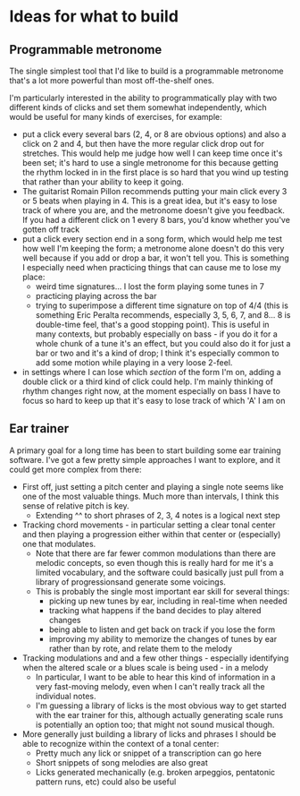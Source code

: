 # Ideas for what to build

## Programmable metronome

The single simplest tool that I'd like to build is a programmable
metronome that's a lot more powerful than most off-the-shelf ones.

I'm particularly interested in the ability to programmatically
play with two different kinds of clicks and set them somewhat
independently, which would be useful for many kinds of exercises,
for example:
- put a click every several bars (2, 4, or 8 are obvious options)
  and also a click on 2 and 4, but then have the more regular
  click drop out for stretches. This would help me judge how
  well I can keep time once it's been set; it's hard to use a
  single metronome for this because getting the rhythm locked
  in in the first place is so hard that you wind up testing that
  rather than your ability to keep it going.
- The guitarist Romain Pillon recommends putting your main click
  every 3 or 5 beats when playing in 4. This is a great idea, but
  it's easy to lose track of where you are, and the metronome
  doesn't give you feedback. If you had a different click on 1
  every 8 bars, you'd know whether you've gotten off track
- put a click every section end in a song form, which would help
  me test how well I'm keeping the form; a metronome alone doesn't
  do this very well because if you add or drop a bar, it won't
  tell you. This is something I especially need when practicing
  things that can cause me to lose my place:
  - weird time signatures... I lost the form playing some tunes in 7
  - practicing playing across the bar
  - trying to superimpose a different time signature on top of
    4/4 (this is something Eric Peralta recommends, especially
    3, 5, 6, 7, and 8... 8 is double-time feel, that's a good
    stopping point). This is useful in many contexts, but probably
    especially on bass - if you do it for a whole chunk of a tune
    it's an effect, but you could also do it for just a bar or
    two and it's a kind of drop; I think it's especially common
    to add some motion while playing in a very loose 2-feel.
- in settings where I can lose which *section* of the form I'm
  on, adding a double click or a third kind of click could help.
  I'm mainly thinking of rhythm changes right now, at the moment
  especially on bass I have to focus so hard to keep up that it's
  easy to lose track of which 'A' I am on

## Ear trainer

A primary goal for a long time has been to start building
some ear training software. I've got a few pretty simple
approaches I want to explore, and it could get more complex
from there:

- First off, just setting a pitch center and playing a single
  note seems like one of the most valuable things. Much more
  than intervals, I think this sense of relative pitch is key.
  - Extending ^^ to short phrases of 2, 3, 4 notes is a logical
    next step
- Tracking chord movements - in particular setting a clear
  tonal center and then playing a progression either within
  that center or (especially) one that modulates.
  - Note that there are far fewer common modulations than there are
    melodic concepts, so even though this is really hard for me
    it's a limited vocabulary, and the software could basically just
    pull from a library of progressionsand generate some voicings.
  - This is probably the single most important ear skill for several things:
    - picking up new tunes by ear, including in real-time when needed
    - tracking what happens if the band decides to play altered changes
    - being able to listen and get back on track if you lose the form
    - improving my ability to memorize the changes of tunes by ear
      rather than by rote, and relate them to the melody
- Tracking modulations and and a few other things - especially identifying
  when the altered scale or a blues scale is being used - in a melody
  - In particular, I want to be able to hear this kind of information
    in a very fast-moving melody, even when I can't really track all the
    individual notes.
  - I'm guessing a library of licks is the most obvious way to get started
    with the ear trainer for this, although actually generating scale runs
    is potentially an option too; that might not sound musical though.
- More generally just building a library of licks and phrases I should
  be able to recognize within the context of a tonal center:
  - Pretty much any lick or snippet of a transcription can go here
  - Short snippets of song melodies are also great
  - Licks generated mechanically (e.g. broken arpeggios, pentatonic
    pattern runs, etc) could also be useful
